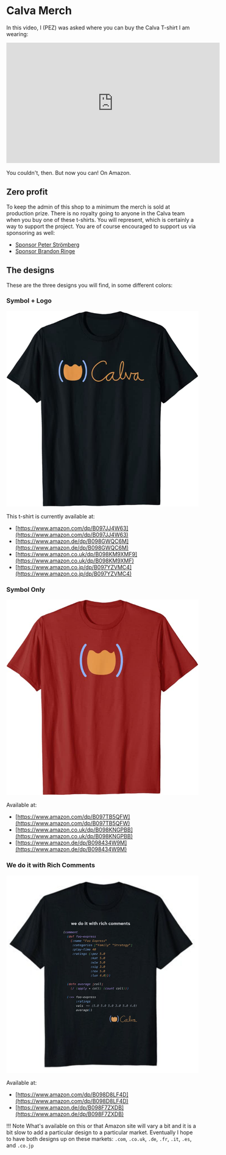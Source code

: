 # Calva Merch

In this video, I (PEZ) was asked where you can buy the Calva T-shirt I am wearing:

<iframe width="560" height="315" src="https://www.youtube.com/embed/NIk5hVzA_fY" frameborder="0" allow="accelerometer; autoplay; clipboard-write; encrypted-media; gyroscope; picture-in-picture" allowfullscreen></iframe>

You couldn't, then. But now you can! On Amazon.

## Zero profit

To keep the admin of this shop to a minimum the merch is sold at production prize. There is no royalty going to anyone in the Calva team when you buy one of these t-shirts. You will represent, which is certainly a way to support the project. You are of course encouraged to support us via sponsoring as well:

* [Sponsor Peter Strömberg](https://github.com/sponsors/PEZ)
* [Sponsor Brandon Ringe](https://github.com/sponsors/bpringe)

## The designs

These are the three designs you will find, in some different colors:

### Symbol + Logo

![Calva T-shirt Symbol + Logo](/images/merch/t-shirt-calva-symbol-and-logo.png)

This t-shirt is currently available at:

* [https://www.amazon.com/dp/B097JJ4W63](https://www.amazon.com/dp/B097JJ4W63)
* [https://www.amazon.de/dp/B098GWQC6M](https://www.amazon.de/dp/B098GWQC6M)
* [https://www.amazon.co.uk/dp/B098KM9XMF9](https://www.amazon.co.uk/dp/B098KM9XMF)
* [https://www.amazon.co.jp/dp/B097YZVMC4](https://www.amazon.co.jp/dp/B097YZVMC4)

### Symbol Only

![Calva T-shirt Symbol](/images/merch/t-shirt-calva-symbol.png)

Available at:

* [https://www.amazon.com/dp/B097TB5QFW](https://www.amazon.com/dp/B097TB5QFW)
* [https://www.amazon.co.uk/dp/B098KNGPBB](https://www.amazon.co.uk/dp/B098KNGPBB)
* [https://www.amazon.de/dp/B098434W9M](https://www.amazon.de/dp/B098434W9M)

### We do it with Rich Comments

![Calva T-shirt We do it with Rich Comments](/images/merch/t-shirt-rich-comments.png)

Available at:

* [https://www.amazon.com/dp/B098D8LF4D](https://www.amazon.com/dp/B098D8LF4D)
* [https://www.amazon.de/dp/B098F7ZXDB](https://www.amazon.de/dp/B098F7ZXDB)


!!! Note
    What's available on this or that Amazon site will vary a bit and it is a bit slow to add a particular design to a particular market. Eventually I hope to have both designs up on these markets: `.com`, `.co.uk`, `.de`, `.fr`, `.it`, `.es`, and `.co.jp`